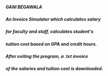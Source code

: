 ##### GANI BEGAWALA

##### An Invoice Simulator which calculates salary
##### for faculty and staff, calculates student's
##### tuition cost based on GPA and credit hours.
##### After exiting the program, a .txt invoice 
##### of the salaries and tuition cost is downloaded.
